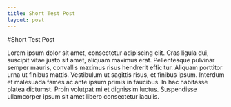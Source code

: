 ```yaml
---
title: Short Test Post
layout: post
---
```


#Short Test Post

Lorem ipsum dolor sit amet, consectetur adipiscing elit. Cras ligula dui, suscipit vitae justo sit amet, aliquam maximus erat. Pellentesque pulvinar semper mauris, convallis maximus risus hendrerit efficitur. Aliquam porttitor urna ut finibus mattis. Vestibulum ut sagittis risus, et finibus ipsum. Interdum et malesuada fames ac ante ipsum primis in faucibus. In hac habitasse platea dictumst. Proin volutpat mi et dignissim luctus. Suspendisse ullamcorper ipsum sit amet libero consectetur iaculis.

